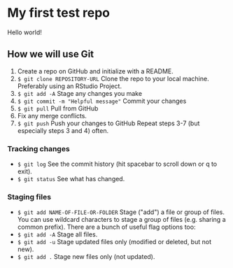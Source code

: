 # My first test repo

Hello world!

## How we will use Git

1. Create a repo on GitHub and initialize with a README.
2. `$ git clone REPOSITORY-URL` Clone the repo to your local machine. Preferably using an RStudio Project.
3. `$ git add -A` Stage any changes you make
4. `$ git commit -m "Helpful message"` Commit your changes
5. `$ git pull` Pull from GitHub
6. Fix any merge conflicts.
7. `$ git push` Push your changes to GitHub 
  Repeat steps 3-7 (but especially steps 3 and 4) often.

### Tracking changes
* `$ git log` See the commit history (hit spacebar to scroll down or q to exit).
* `$ git status` See what has changed.

### Staging files
* `$ git add NAME-OF-FILE-OR-FOLDER` Stage ("add") a file or group of files.  
You can use wildcard characters to stage a group of files (e.g. sharing a common prefix). There are a bunch of useful flag options too:
* `$ git add -A` Stage all files.
* `$ git add -u` Stage updated files only (modified or deleted, but not new).
* `$ git add .` Stage new files only (not updated).



